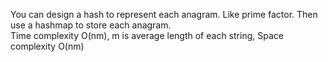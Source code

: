 You can design a hash to represent each anagram. Like prime factor. Then use a hashmap to store each anagram.  
Time complexity O(nm), m is average length of each string, Space complexity O(nm)
